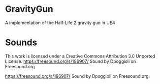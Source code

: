 # GravityGun
A implementation of the Half-Life 2 gravity gun in UE4

# Sounds
This work is licensed under a Creative Commons Attribution 3.0 Unported License.
https://freesound.org/s/196907/
Sound by Dpoggioli on Freesound.org

https://freesound.org/s/196907/
Sound by Dpoggioli on Freesound.org

